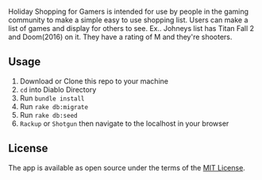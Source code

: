 Holiday Shopping for Gamers is intended for use by people in the gaming community to make a simple easy to use shopping list. Users can make a list of games and display for others to see. Ex.. Johneys list has Titan Fall 2 and Doom(2016) on it. They have a rating of M and they're shooters.

## **Usage**

 1. Download or Clone this repo to your machine
 2. `cd` into Diablo Directory
 3. Run `bundle install`
 4. Run `rake db:migrate`
 5. Run `rake db:seed`
 6. `Rackup` or `Shotgun` then navigate to the localhost in your browser

## **License**
The app is available as open source under the terms of the  [MIT License](https://opensource.org/licenses/MIT).


